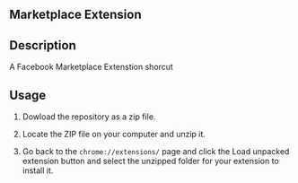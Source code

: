 ## Marketplace Extension 

## Description
A Facebook Marketplace Extenstion shorcut

## Usage
1. Dowload the repository as a zip file.

2. Locate the ZIP file on your computer and unzip it.

3. Go back to the `chrome://extensions/` page and click the Load unpacked extension button and select the unzipped folder for your extension to install it.
